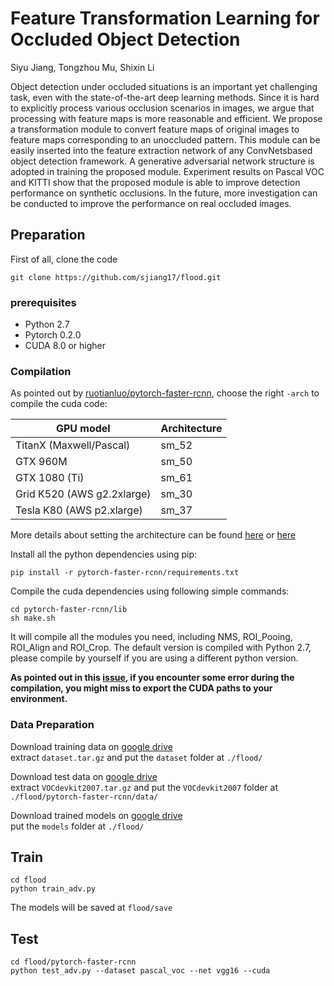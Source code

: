 # Feature Transformation Learning for Occluded Object Detection

Siyu Jiang, Tongzhou Mu, Shixin Li

Object detection under occluded situations is an important yet challenging task, even with the state-of-the-art deep learning methods. Since it is hard to explicitly process various occlusion scenarios in images, we argue that processing with feature maps is more reasonable and efficient. We propose a transformation module to convert feature maps of original images to feature maps corresponding
to an unoccluded pattern. This module can be easily inserted into the feature extraction network of any ConvNetsbased object detection framework. A generative adversarial network structure is adopted in training the proposed module. Experiment results on Pascal VOC and KITTI show that the proposed module is able to improve detection performance on synthetic occlusions. In the future, more investigation can be conducted to improve the performance on real occluded images.

## Preparation 


First of all, clone the code
```
git clone https://github.com/sjiang17/flood.git
```

### prerequisites

* Python 2.7
* Pytorch 0.2.0
* CUDA 8.0 or higher

### Compilation

As pointed out by [ruotianluo/pytorch-faster-rcnn](https://github.com/ruotianluo/pytorch-faster-rcnn), choose the right `-arch` to compile the cuda code:

  | GPU model  | Architecture |
  | ------------- | ------------- |
  | TitanX (Maxwell/Pascal) | sm_52 |
  | GTX 960M | sm_50 |
  | GTX 1080 (Ti) | sm_61 |
  | Grid K520 (AWS g2.2xlarge) | sm_30 |
  | Tesla K80 (AWS p2.xlarge) | sm_37 |
  
More details about setting the architecture can be found [here](https://developer.nvidia.com/cuda-gpus) or [here](http://arnon.dk/matching-sm-architectures-arch-and-gencode-for-various-nvidia-cards/)

Install all the python dependencies using pip:
```
pip install -r pytorch-faster-rcnn/requirements.txt
```

Compile the cuda dependencies using following simple commands:

```
cd pytorch-faster-rcnn/lib
sh make.sh
```

It will compile all the modules you need, including NMS, ROI_Pooing, ROI_Align and ROI_Crop. The default version is compiled with Python 2.7, please compile by yourself if you are using a different python version.

**As pointed out in this [issue](https://github.com/jwyang/faster-rcnn.pytorch/issues/16), if you encounter some error during the compilation, you might miss to export the CUDA paths to your environment.**


### Data Preparation
Download training data on [google drive](https://drive.google.com/open?id=1st_oC-8UngAkS5Y1Q7QD0JRodrW6TVNH)</br>
extract `dataset.tar.gz` and put the `dataset` folder at `./flood/`

Download test data on [google drive](https://drive.google.com/open?id=1j6aY484jJVq9i60vE4jkYsL8kBANEsAz)</br>
extract `VOCdevkit2007.tar.gz` and put the `VOCdevkit2007` folder at `./flood/pytorch-faster-rcnn/data/`

Download trained models on [google drive](https://drive.google.com/open?id=1HEk8A0in5LV3IlKU7WfQy_n4Q341lLW8)</br>
put the `models` folder at `./flood/`


## Train

```
cd flood 
python train_adv.py
```
The models will be saved at `flood/save`

## Test

```
cd flood/pytorch-faster-rcnn
python test_adv.py --dataset pascal_voc --net vgg16 --cuda
```

